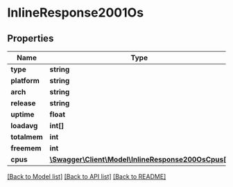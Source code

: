 # InlineResponse2001Os

## Properties
Name | Type | Description | Notes
------------ | ------------- | ------------- | -------------
**type** | **string** |  | [optional] 
**platform** | **string** |  | [optional] 
**arch** | **string** |  | [optional] 
**release** | **string** |  | [optional] 
**uptime** | **float** |  | [optional] 
**loadavg** | **int[]** |  | [optional] 
**totalmem** | **int** |  | [optional] 
**freemem** | **int** |  | [optional] 
**cpus** | [**\Swagger\Client\Model\InlineResponse200OsCpus[]**](InlineResponse200OsCpus.md) |  | [optional] 

[[Back to Model list]](../../README.md#documentation-for-models) [[Back to API list]](../../README.md#documentation-for-api-endpoints) [[Back to README]](../../README.md)

